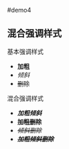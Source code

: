 #demo4

## 混合强调样式

基本强调样式
- **加粗**
- *倾斜*
- ~~删除~~

混合强调样式
- ***加粗倾斜***
- **~~加粗删除~~**
- *~~倾斜删除~~*
- ***~~加粗倾斜删除~~***
